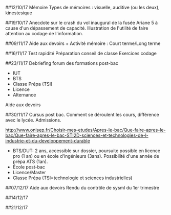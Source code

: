##12/10/17
Mémoire
Types de mémoires : visuelle, auditive (ou les deux), kinestesique

##19/10/17
Anecdote sur le crash du vol inaugural de la fusée Ariane 5 à cause d'un dépassement de capacité. 
Illustration de l'utilité de faire attention au codage de l'information.

##09/11/17
Aide aux devoirs + Activité mémoire : Court terme/Long terme

##16/11/17
Test rapidité
Préparation conseil de classe
Exercices codage

##23/11/17
Debriefing forum des formations post-bac
* IUT
* BTS
* Classe Prépa (TSI)
* Licence
* Alternance

Aide aux devoirs

##30/11/17
Cursus post bac.
Comment se déroulent les cours, différence avec le lycée.
Admissions.

http://www.onisep.fr/Choisir-mes-etudes/Apres-le-bac/Que-faire-apres-le-bac/Que-faire-apres-le-bac-STI2D-sciences-et-technologies-de-l-industrie-et-du-developpement-durable
* BTS/DUT: 2 ans, accessible sur dossier, poursuite possible en licence pro (1 an) ou en école d'ingénieurs (3ans). Possibilité d'une année de prépa ATS (1an).
* École post-bac
* Licence/Master
* Classe Prépa (TSI=technologie et sciences industrielles)

##07/12/17
Aide aux devoirs
Rendu du contrôle de sysml du 1er trimestre

##14/12/17

##21/12/17

